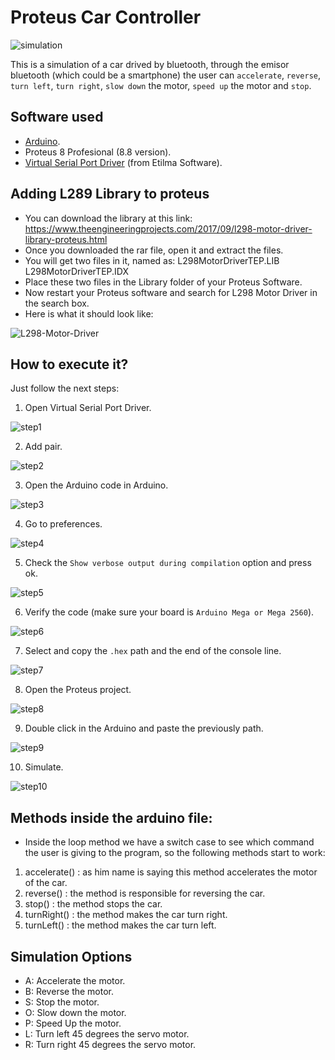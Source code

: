 # Proteus Car Controller

![simulation](assets/simulation.gif)

This is a simulation of a car drived by bluetooth, through the emisor bluetooth (which could be a smartphone) the user can `accelerate`, `reverse`, `turn left`, `turn right`, `slow down` the motor, `speed up` the motor and `stop`.

## Software used

- [Arduino](arduino.cc).
- Proteus 8 Profesional (8.8 version).
- [Virtual Serial Port Driver](https://www.eltima.com/vspd-post-download.html) (from Etilma Software).

## Adding L289 Library to proteus
- You can download the library at this link: https://www.theengineeringprojects.com/2017/09/l298-motor-driver-library-proteus.html 
- Once you downloaded the rar file, open it and extract the files.
- You will get two files in it, named as:
    L298MotorDriverTEP.LIB
    L298MotorDriverTEP.IDX
- Place these two files in the Library folder of your Proteus Software.
- Now restart your Proteus software and search for L298 Motor Driver in the search box.
- Here is what it should look like:


![L298-Motor-Driver](assets/L298-Motor-Driver.jpg)

## How to execute it?

Just follow the next steps:

1. Open Virtual Serial Port Driver.

![step1](assets/step1.png)

2. Add pair.

![step2](assets/step2.jpg)

3. Open the Arduino code in Arduino.

![step3](assets/step3.png)

4. Go to preferences.

![step4](assets/step4.png)

5. Check the `Show verbose output during compilation` option and press ok.

![step5](assets/step5.jpg)

6. Verify the code (make sure your board is `Arduino Mega or Mega 2560`).

![step6](assets/step6.png)

7. Select and copy the `.hex` path and the end of the console line.

![step7](assets/step7.png)

8. Open the Proteus project.

![step8](assets/step8.png)

9. Double click in the Arduino and paste the previously path.

![step9](assets/step9.jpg)

10. Simulate.

![step10](assets/step10.png)


## Methods inside the arduino file:
- Inside the loop method we have a switch case to see which command the user is giving to the program, so the following methods start to work:

1. accelerate() : as him name is saying this method accelerates the motor of the car.
2. reverse() : the method is responsible for reversing the car.
3. stop() : the method stops the car.
4. turnRight() : the method makes the car turn right.
5. turnLeft() : the method makes the car turn left.

## Simulation Options

- A: Accelerate the motor.
- B: Reverse the motor.
- S: Stop the motor.
- O: Slow down the motor.
- P: Speed Up the motor.
- L: Turn left 45 degrees the servo motor.
- R: Turn right 45 degrees the servo motor.
